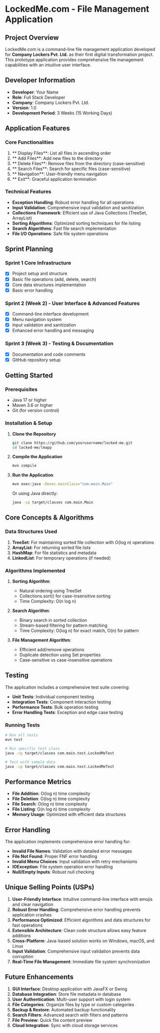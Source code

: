 # LockedMe.com - File Management Application
##  Project Overview

LockedMe.com is a command-line file management application developed for **Company Lockers Pvt. Ltd.** as their first digital transformation project. This prototype application provides comprehensive file management capabilities with an intuitive user interface.

##  Developer Information

- **Developer**: Your Name
- **Role**: Full Stack Developer
- **Company**: Company Lockers Pvt. Ltd.
- **Version**: 1.0
- **Development Period**: 3 Weeks (15 Working Days)

##  Application Features

### Core Functionalities

1. ** Display Files**: List all files in ascending order
2. ** Add Files**: Add new files to the directory
3. ** Delete Files**: Remove files from the directory (case-sensitive)
4. ** Search Files**: Search for specific files (case-sensitive)
5. ** Navigation**: User-friendly menu navigation
6. ** Exit**: Graceful application termination

### Technical Features

- **Exception Handling**: Robust error handling for all operations
- **Input Validation**: Comprehensive input validation and sanitization
- **Collections Framework**: Efficient use of Java Collections (TreeSet, ArrayList)
- **Sorting Algorithms**: Optimized sorting techniques for file listing
- **Search Algorithms**: Fast file search implementation
- **File I/O Operations**: Safe file system operations

## Sprint Planning

### Sprint 1 Core Infrastructure

- [x] Project setup and structure
- [x] Basic file operations (add, delete, search)
- [x] Core data structures implementation
- [x] Basic error handling

### Sprint 2 (Week 2) - User Interface & Advanced Features

- [x] Command-line interface development
- [x] Menu navigation system
- [x] Input validation and sanitization
- [x] Enhanced error handling and messaging

### Sprint 3 (Week 3) - Testing & Documentation

- [x] Documentation and code comments
- [x] GitHub repository setup

##  Getting Started

### Prerequisites

- Java 17 or higher
- Maven 3.6 or higher
- Git (for version control)

### Installation & Setup

1. **Clone the Repository**

   ```bash
   git clone https://github.com/yourusername/locked-me.git
   cd locked-me/lmapp
   ```

2. **Compile the Application**

   ```bash
   mvn compile
   ```

3. **Run the Application**

   ```bash
   mvn exec:java -Dexec.mainClass="com.main.Main"
   ```

   Or using Java directly:

   ```bash
   java -cp target/classes com.main.Main
   ```

##  Core Concepts & Algorithms

### Data Structures Used

1. **TreeSet**: For maintaining sorted file collection with O(log n) operations
2. **ArrayList**: For returning sorted file lists
3. **HashMap**: For file statistics and metadata
4. **LinkedList**: For temporary operations (if needed)

### Algorithms Implemented

1. **Sorting Algorithm**:

   - Natural ordering using TreeSet
   - Collections.sort() for case-insensitive sorting
   - Time Complexity: O(n log n)

2. **Search Algorithm**:

   - Binary search in sorted collection
   - Stream-based filtering for pattern matching
   - Time Complexity: O(log n) for exact match, O(n) for pattern

3. **File Management Algorithm**:
   - Efficient add/remove operations
   - Duplicate detection using Set properties
   - Case-sensitive vs case-insensitive operations


## Testing

The application includes a comprehensive test suite covering:

- **Unit Tests**: Individual component testing
- **Integration Tests**: Component interaction testing
- **Performance Tests**: Bulk operation testing
- **Error Handling Tests**: Exception and edge case testing

### Running Tests

```bash
# Run all tests
mvn test

# Run specific test class
java -cp target/classes com.main.test.LockedMeTest

# Test with sample data
java -cp target/classes com.main.test.LockedMeTest
```

## Performance Metrics

- **File Addition**: O(log n) time complexity
- **File Deletion**: O(log n) time complexity
- **File Search**: O(log n) time complexity
- **File Listing**: O(n log n) time complexity
- **Memory Usage**: Optimized with efficient data structures

## Error Handling

The application implements comprehensive error handling for:

- **Invalid File Names**: Validation with detailed error messages
- **File Not Found**: Proper FNF error handling
- **Invalid Menu Choices**: Input validation with retry mechanisms
- **IOException**: File system operation error handling
- **Null/Empty Inputs**: Robust null checking

## Unique Selling Points (USPs)

1. **User-Friendly Interface**: Intuitive command-line interface with emojis and clear navigation
2. **Robust Error Handling**: Comprehensive error handling prevents application crashes
3. **Performance Optimized**: Efficient algorithms and data structures for fast operations
4. **Extensible Architecture**: Clean code structure allows easy feature additions
5. **Cross-Platform**: Java-based solution works on Windows, macOS, and Linux
6. **Input Validation**: Comprehensive input validation prevents data corruption
7. **Real-Time File Management**: Immediate file system synchronization

## Future Enhancements

1. **GUI Interface**: Desktop application with JavaFX or Swing
2. **Database Integration**: Store file metadata in database
3. **User Authentication**: Multi-user support with login system
4. **File Categories**: Organize files by type or custom categories
5. **Backup & Restore**: Automated backup functionality
6. **Search Filters**: Advanced search with filters and patterns
7. **File Preview**: Quick file content preview
8. **Cloud Integration**: Sync with cloud storage services
